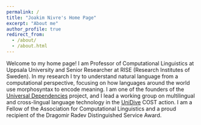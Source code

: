 ```yaml
---
permalink: /
title: "Joakim Nivre's Home Page"
excerpt: "About me"
author_profile: true
redirect_from: 
  - /about/
  - /about.html
---
```


Welcome to my home page! I am Professor of Computational Linguistics at Uppsala University and Senior Researcher at RISE (Research Institutes of Sweden). In my research I try to understand natural language from a computational perspective, focusing on how languages around the world use morphosyntax to encode meaning. I am one of the founders of the [Universal Dependencies](https://universaldependencies.org) project, and I lead a working group on multilingual and cross-lingual language technology in the [UniDive](https://www.cost.eu/actions/CA21167/) COST action. I am a Fellow of the Association for Computational Linguistics and a proud recipient of the Dragomir Radev Distinguished Service Award.



